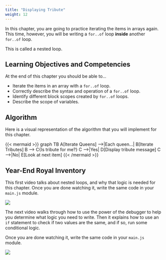 ```yaml
---
title: "Displaying Tribute"
weight: 12
---
```


In this chapter, you are going to practice iterating the items in arrays again. This time, however, you will be writing a `for..of` loop **inside** another `for..of` loop.

This is called a nested loop.

## Learning Objectives and Competencies

At the end of this chapter you should be able to...

* Iterate the items in an array with a `for..of` loop.
* Correctly describe the syntax and operation of a `for..of` loop.
* Identify different block scopes created by `for..of` loops.
* Describe the scope of variables.

## Algorithm

Here is a visual representation of the algorithm that you will implement for this chapter.

{{< mermaid >}}
graph TB
  A[Iterate Queens] -->|Each queen...| B[Iterate Tributes]
  B --> C{Is tribute for me?}
  C -->|Yes| D[Display tribute message]
  C -->|No| E[Look at next item]
{{< /mermaid >}}

## Year-End Royal Inventory

This first video talks about nested loops, and why that logic is needed for this chapter. Once you are done watching it, write the same code in your `main.js` module.

<a href="https://watch.screencastify.com/v/kGLzdJaGEaQufUSqThU9" target="_blank" rel="noopener"><img src="../../../../images/video-play-icon.gif" class="videoButton" /></a>

The next video walks through how to use the power of the debugger to help you determine what logic you need to write. Then it explains how to use an `if` statement to check if two values are the same, and if so, run some conditional logic.


Once you are done watching it, write the same code in your `main.js` module.

<a href="https://watch.screencastify.com/v/hpBX2f5IJZab30CpP8cy" target="_blank" rel="noopener"><img src="../../../../images/video-play-icon.gif" class="videoButton" /></a>
